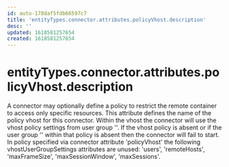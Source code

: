 ```yaml
---
id: auto-178daf5fdb66597c7
title: 'entityTypes.connector.attributes.policyVhost.description'
desc: ''
updated: 1618581257654
created: 1618581257654
---
```

# entityTypes.connector.attributes.policyVhost.description

A connector may optionally define a policy to restrict the remote container to access only specific resources. This attribute defines the name of the policy vhost for this connector. Within the vhost the connector will use the vhost policy settings from user group &#39;&#39;. If the vhost policy is absent or if the user group &#39;&#39; within that policy is absent then the connector will fail to start.  In policy specified via connector attribute &#39;policyVhost&#39; the following vhostUserGroupSettings attributes are unused:  &#39;users&#39;, &#39;remoteHosts&#39;, &#39;maxFrameSize&#39;, &#39;maxSessionWindow&#39;, &#39;maxSessions&#39;.
